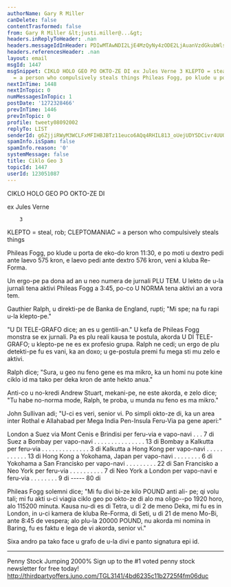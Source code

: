 ```yaml
---
authorName: Gary R Miller
canDelete: false
contentTrasformed: false
from: Gary R Miller &lt;justi.miller@...&gt;
headers.inReplyToHeader: .nan
headers.messageIdInHeader: PDIwMTAwNDI2LjE4MzQyNy4zODE2LjAuanVzdGkubWlsbGVyQGp1bm8uY29tPg==
headers.referencesHeader: .nan
layout: email
msgId: 1447
msgSnippet: CIKLO HOLO GEO PO OKTO-ZE DI ex Jules Verne 3 KLEPTO = steal, rob; CLEPTOMANIAC
  = a person who compulsively steals things Phileas Fogg, po klude u porta de
nextInTime: 1448
nextInTopic: 0
numMessagesInTopic: 1
postDate: '1272328466'
prevInTime: 1446
prevInTopic: 0
profile: tweety08092002
replyTo: LIST
senderId: g6ZjjiRWyM3WCLFxMFIHBJBTz11euco6AQq4RHIL813_oUejUDY5DCivr4UUQyUedKGfjVe_Qe_vEsTDzvAX4MQyKIg2LEkEYUeVtQ
spamInfo.isSpam: false
spamInfo.reason: '0'
systemMessage: false
title: Ciklo Geo 3
topicId: 1447
userId: 123051087
---
```


 CIKLO HOLO GEO PO OKTO-ZE DI

 ex Jules Verne



        3

KLEPTO = steal, rob; 
 CLEPTOMANIAC = a person who compulsively steals things

Phileas Fogg, po klude u porta de eko-do kron 11:30, e po moti u
dextro pedi ante laevo 575 kron, e laevo pedi ante dextro 576
kron, veni a kluba Re-Forma.

Un ergo-pe pa dona ad an u neo numera de jurnali PLU TEM.  U
lekto de u-la jurnali tena aktivi Phileas Fogg a 3:45, po-co U
NORMA tena aktivi an a vora tem.

Gauthier Ralph, u direkti-pe de Banka de England, rupti; "Mi spe;
na fu rapi u-la klepto-pe."

"U DI TELE-GRAFO dice; an es u gentili-an."  U kefa de Phileas
Fogg monstra se ex jurnali.  Pa es plu reali kausa te postula,
akorda U DI TELE-GRAFO; u klepto-pe ne es ex profesio grupa. 
Ralph ne cedi; un ergo de plu detekti-pe fu es vani, ka an doxo;
u ge-postula premi fu mega sti mu zelo e aktivi.

Ralph dice; "Sura, u geo nu feno gene es ma mikro, ka un homi nu
pote kine ciklo id ma tako per deka kron de ante hekto anua."

Anti-co u no-kredi Andrew Stuart, mekani-pe, ne este akorda, e
zelo dice; "Tu habe no-norma mode, Ralph, te proba, u munda nu
feno es ma mikro."

John Sullivan adi; "U-ci es veri, senior vi.  Po simpli okto-ze
di, ka un area inter Rothal e Allahabad per Mega India Pen-Insula
Feru-Via pa gene aperi:"



London a Suez via Mont Cenis e Brindisi per feru-via e vapo-navi 
                                                     . . . 7 di 
Suez a Bombay per vapo-navi . . . . . . . . . . . . . . . 13 di
Bombay a Kalkutta per feru-via . . . . . . . . . . . . . . 3 di 
Kalkutta a Hong Kong per vapo-navi . . . . . . . . . . .  13 di 
Hong Kong a Yokohama, Japan per vapo-navi . . . . . . . .  6 di 
Yokohama a San Francisko per vapo-navi . . . . . . . . .  22 di 
San Francisko a Neo York per feru-via . . . . . . . . . .  7 di 
Neo York a London per vapo-navi e feru-via . . . . . . . . 9 di
                                                          -----
                                                          80 di



Phileas Fogg solemni dice; "Mi fu divi bi-ze kilo POUND anti ali-
pe; qi volu tali; mi fu akti u-ci viagia ciklo geo po okto-ze di
alo ma oligo--po 1920 horo, alo 115200 minuta.  Kausa nu-di es di
Tetra, u di 2 de meno Deka, mi fu es in London, in u-ci kamera de
kluba Re-Forma, di Seti, u di 21 de meno Mo-Bi, ante 8:45 de
vespera; alo plu-la 20000 POUND, nu akorda mi nomina in Baring,
fu es faktu e lega de vi akorda, senior vi."

Sixa andro pa tako face u grafo de u-la divi e panto signatura
epi id.
____________________________________________________________
Penny Stock Jumping 2000%
Sign up to the #1 voted penny stock newsletter for free today!
http://thirdpartyoffers.juno.com/TGL3141/4bd6235c11b2725f4fm06duc

